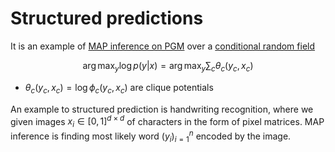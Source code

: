# Structured predictions

It is an example of [MAP inference on PGM](map_inference_in_graphical_models.md) over a [conditional random field](conditional_random_fields.md)

$$
\arg \max_y \log p(y|x) = \arg \max_y \sum_{c}\theta_c(y_c,x_c)
$$

* $\theta_c(y_c, x_c) = \log \phi_c(y_c, x_c)$ are clique potentials 

An example to structured prediction is handwriting recognition, where we given images $x_i \in [0,1]^{d \times d}$ of characters in the form of pixel matrices. MAP inference is finding most likely word $(y_i)_{i=1}^n$ encoded by the image.